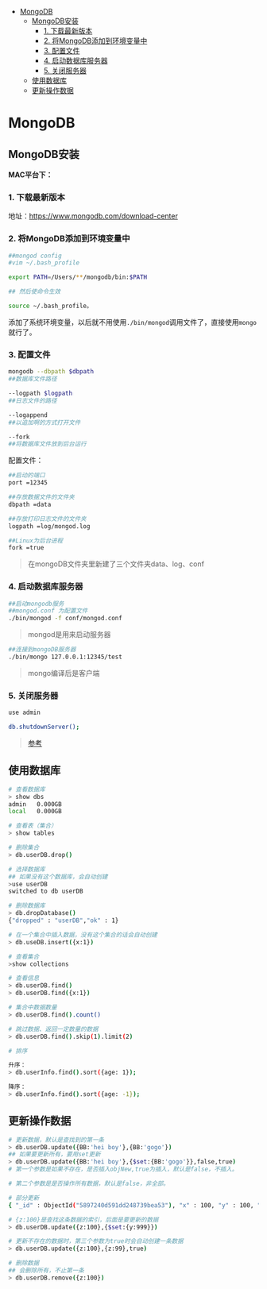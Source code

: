 
<!-- toc orderedList:0 depthFrom:1 depthTo:6 -->

* [MongoDB](#mongodb)
    * [MongoDB安装](#mongodb安装)
        * [1. 下载最新版本](#1-下载最新版本)
        * [2. 将MongoDB添加到环境变量中](#2-将mongodb添加到环境变量中)
        * [3. 配置文件](#3-配置文件)
        * [4. 启动数据库服务器](#4-启动数据库服务器)
        * [5. 关闭服务器](#5-关闭服务器)
    * [使用数据库](#使用数据库)
    * [更新操作数据](#更新操作数据)

<!-- tocstop -->


# MongoDB
## MongoDB安装

**MAC平台下：**

### 1. 下载最新版本

地址：https://www.mongodb.com/download-center

### 2. 将MongoDB添加到环境变量中

```bash
##mongod config
#vim ~/.bash_profile

export PATH=/Users/**/mongodb/bin:$PATH

## 然后使命令生效

source ~/.bash_profile。
```
添加了系统环境变量，以后就不用使用`./bin/mongod`调用文件了，直接使用`mongo`就行了。

### 3. 配置文件

```bash
mongodb --dbpath $dbpath
##数据库文件路径

--logpath $logpath
##日志文件的路径

--logappend
##以追加啊的方式打开文件

--fork
##将数据库文件放到后台运行
```

配置文件：

```bash
##启动的端口
port =12345

##存放数据文件的文件夹
dbpath =data

##存放打印日志文件的文件夹
logpath =log/mongod.log

##Linux为后台进程
fork =true
```
>在mongoDB文件夹里新建了三个文件夹data、log、conf

### 4. 启动数据库服务器

```bash
##启动mongodb服务
##mongod.conf 为配置文件
./bin/mongod -f conf/mongod.conf
```
>mongod是用来启动服务器

```bash
##连接到mongoDB服务器
./bin/mongo 127.0.0.1:12345/test
```
>mongo编译后是客户端

### 5. 关闭服务器

```bash
use admin

db.shutdownServer();

```

>[参考](http://www.cnblogs.com/wx1993/p/5187530.html)

## 使用数据库

```bash
# 查看数据库
> show dbs
admin   0.000GB
local   0.000GB

# 查看表（集合）
> show tables

# 删除集合
> db.userDB.drop()

# 选择数据库
## 如果没有这个数据库，会自动创建
>use userDB
switched to db userDB

# 删除数据库
> db.dropDatabase()
{"dropped" : "userDB","ok" : 1}

# 在一个集合中插入数据，没有这个集合的话会自动创建
> db.useDB.insert({x:1})

# 查看集合
>show collections

# 查看信息
> db.userDB.find()
> db.userDB.find({x:1})

# 集合中数据数量
> db.userDB.find().count()

# 跳过数据、返回一定数量的数据
> db.userDB.find().skip(1).limit(2)

# 排序

升序：
> db.userInfo.find().sort({age: 1});

降序：
> db.userInfo.find().sort({age: -1});
```

## 更新操作数据

```bash
# 更新数据，默认是查找到的第一条
> db.userDB.update({BB:'hei boy'},{BB:'gogo'})
## 如果要更新所有，要用set更新
> db.userDB.update({BB:'hei boy'},{$set:{BB:'gogo'}},false,true)
# 第一个参数是如果不存在，是否插入objNew,true为插入，默认是false，不插入。

# 第二个参数是是否操作所有数据，默认是false，非全部。

# 部分更新
{ "_id" : ObjectId("5897240d591dd248739bea53"), "x" : 100, "y" : 100, "z" : 100 }

# {z:100}是查找这条数据的索引，后面是要更新的数据
> db.userDB.update({z:100},{$set:{y:999}})

# 更新不存在的数据时，第三个参数为true时会自动创建一条数据
> db.userDB.update({z:100},{z:99},true)

# 删除数据
## 会删除所有，不止第一条
> db.userDB.remove({z:100})

```
